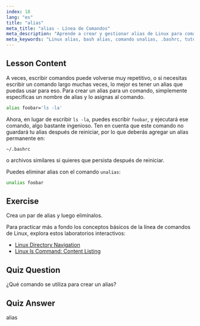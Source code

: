 ```yaml
---
index: 18
lang: "es"
title: "alias"
meta_title: "alias - Línea de Comandos"
meta_description: "Aprende a crear y gestionar alias de Linux para comandos comunes. Descubre cómo configurar alias temporales y permanentes en .bashrc. ¡Mejora tu eficiencia en la línea de comandos!"
meta_keywords: "Linux alias, bash alias, comando unalias, .bashrc, tutorial de Linux, línea de comandos, Linux para principiantes, guía de Linux"
---
```


## Lesson Content

A veces, escribir comandos puede volverse muy repetitivo, o si necesitas escribir un comando largo muchas veces, lo mejor es tener un alias que puedas usar para eso. Para crear un alias para un comando, simplemente especificas un nombre de alias y lo asignas al comando.

```bash
alias foobar='ls -la'
```

Ahora, en lugar de escribir `ls -la`, puedes escribir `foobar`, y ejecutará ese comando, algo bastante ingenioso. Ten en cuenta que este comando no guardará tu alias después de reiniciar, por lo que deberás agregar un alias permanente en:

```plaintext
~/.bashrc
```

o archivos similares si quieres que persista después de reiniciar.

Puedes eliminar alias con el comando `unalias`:

```bash
unalias foobar
```

## Exercise

Crea un par de alias y luego elimínalos.

Para practicar más a fondo los conceptos básicos de la línea de comandos de Linux, explora estos laboratorios interactivos:

- [Linux Directory Navigation](https://labex.io/es/labs/linux-directory-navigation-387844)
- [Linux ls Command: Content Listing](https://labex.io/es/labs/linux-linux-ls-command-content-listing-219205)

## Quiz Question

¿Qué comando se utiliza para crear un alias?

## Quiz Answer

alias
